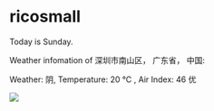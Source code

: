 # ricosmall

Today is Sunday.

Weather infomation of 深圳市南山区， 广东省， 中国: 

Weather: 阴, Temperature: 20 ℃ , Air Index: 46 优

<img src="https://github-readme-stats.vercel.app/api?username=ricosmall&show_icons=true" />
